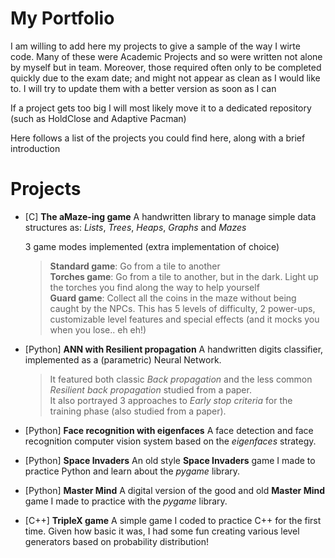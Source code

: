 # My Portfolio

I am willing to add here my projects to give a sample of the way I wirte code.
Many of these were Academic Projects and so were written not alone by myself but in team.
Moreover, those required often only to be completed quickly due to the exam date; and might not appear as clean as I would like to.
I will try to update them with a better version as soon as I can

If a project gets too big I will most likely move it to a dedicated repository (such as HoldClose and Adaptive Pacman)

Here follows a list of the projects you could find here, along with a brief introduction

# Projects

* \[C\] **The aMaze-ing game**
  A handwritten library to manage simple data structures as: _Lists_, _Trees_, _Heaps_, _Graphs_ and _Mazes_
  
  3 game modes implemented (extra implementation of choice)
  > **Standard game**: Go from a tile to another \
  > **Torches game**: Go from a tile to another, but in the dark. Light up the torches you find along the way to help yourself\
  > **Guard game**: Collect all the coins in the maze without being caught by the NPCs. This has 5 levels of difficulty, 2 power-ups, customizable level features and special effects (and it mocks you when you lose.. eh eh!)

* \[Python\] **ANN with Resilient propagation**
  A handwritten digits classifier, implemented as a (parametric) Neural Network.
    >It featured both classic _Back propagation_ and the less common _Resilient back propagation_ studied from a paper.\
    >It also portrayed 3 approaches to _Early stop criteria_ for the training phase (also studied from a paper).

* \[Python\] **Face recognition with eigenfaces**
  A face detection and face recognition computer vision system based on the _eigenfaces_ strategy.

 
* \[Python\] **Space Invaders**
  An old style **Space Invaders** game I made to practice Python and learn about the _pygame_ library.

 
* \[Python\] **Master Mind**
  A digital version of the good and old **Master Mind** game I made to practice with the _pygame_ library.

 
* \[C++\] **TripleX game**
  A simple game I coded to practice C++ for the first time.
  Given how basic it was, I had some fun creating various level generators based on probability distribution!

